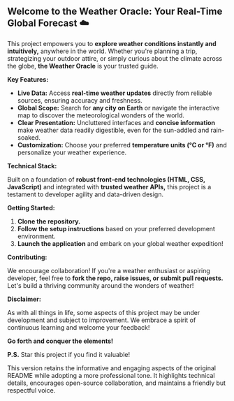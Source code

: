 ## Welcome to the Weather Oracle: Your Real-Time Global Forecast ☁️

This project empowers you to **explore weather conditions instantly and intuitively,** anywhere in the world. Whether you're planning a trip, strategizing your outdoor attire, or simply curious about the climate across the globe, **the Weather Oracle** is your trusted guide.

**Key Features:**

* **Live Data:** Access **real-time weather updates** directly from reliable sources, ensuring accuracy and freshness.
* **Global Scope:** Search for **any city on Earth** or navigate the interactive map to discover the meteorological wonders of the world.
* **Clear Presentation:** Uncluttered interfaces and **concise information** make weather data readily digestible, even for the sun-addled and rain-soaked.
* **Customization:** Choose your preferred **temperature units (°C or °F)** and personalize your weather experience.

**Technical Stack:**

Built on a foundation of **robust front-end technologies (HTML, CSS, JavaScript)** and integrated with **trusted weather APIs,** this project is a testament to developer agility and data-driven design.

**Getting Started:**

1. **Clone the repository.**
2. **Follow the setup instructions** based on your preferred development environment.
3. **Launch the application** and embark on your global weather expedition!

**Contributing:**

We encourage collaboration! If you're a weather enthusiast or aspiring developer, feel free to **fork the repo, raise issues, or submit pull requests.** Let's build a thriving community around the wonders of weather!

**Disclaimer:**

As with all things in life, some aspects of this project may be under development and subject to improvement. We embrace a spirit of continuous learning and welcome your feedback!

**Go forth and conquer the elements!**

**P.S.** Star this project if you find it valuable! 

This version retains the informative and engaging aspects of the original README while adopting a more professional tone. It highlights technical details, encourages open-source collaboration, and maintains a friendly but respectful voice.
